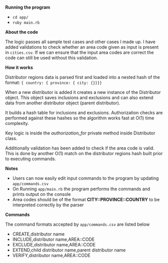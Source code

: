 **Running the program**

* `cd app/`
* `ruby main.rb`

**About the code**

The logic passes all sample test cases and other cases I made up. I have added validations to check whether an area code given as input is present in `cities.csv`. If we can ensure that the input area codes are correct the code can still be used without this validation.

**How it works**

Distributor regions data is parsed first and loaded into a nested hash of the format: `{ country: { province: { city: {}}}}`

When a new distributor is added it creates a new instance of the Distributor object. This object saves inclusions and exclusions and can also extend data from another distributor object (parent distributor).

It builds a hash table for inclusions and exclusions. Authorization checks are performed against these hashes so the algorithm works fast at O(1) time complexity.

Key logic is inside the *authorization_for* private method inside Distributor class.

Additionally validation has been added to check if the area code is valid. This is done by another O(1) match on the distributor regions hash built prior to executing commands.

**Notes**

* Users can now easily edit input commands to the program by updating `app/commands.csv`
* On Running `app/main.rb` the program performs the commands and prints output on the console
* Area codes should be of the format **CITY::PROVINCE::COUNTRY** to be interpreted correctly by the parser

**Commands**

The command formats accepted by `app/commands.csv` are listed below

* CREATE,distributor name
* INCLUDE,distributor name,AREA::CODE
* EXCLUDE,distributor name,AREA::CODE
* EXTEND,child distributor name,parent distributor name
* VERIFY,distributor name,AREA::CODE
